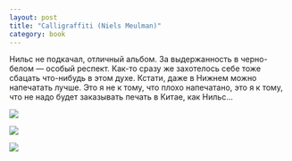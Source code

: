 ```yaml
---
layout: post
title: "Calligraffiti (Niels Meulman)"
category: book
---
```

Нильс не подкачал, отличный альбом. За выдержанность в&#160;черно-белом&#160;— особый респект. Как-то сразу же захотелось себе тоже сбацать что-нибудь в&#160;этом духе. Кстати, даже в&#160;Нижнем можно напечатать лучше. Это я не к&#160;тому, что плохо напечатано, это я к&#160;тому, что не надо будет заказывать печать в&#160;Китае, как Нильс...

![](https://pics.livejournal.com/quillcraft/pic/000y3r65)

![](https://pics.livejournal.com/quillcraft/pic/000y48ee)

![](https://pics.livejournal.com/quillcraft/pic/000y5ker)
